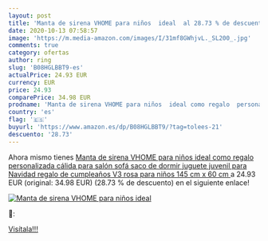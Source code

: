 ```yaml
---
layout: post
title: 'Manta de sirena VHOME para niños  ideal  al 28.73 % de descuento'
date: 2020-10-13 07:58:57
image: 'https://m.media-amazon.com/images/I/31mf8GWhjvL._SL200_.jpg'
comments: true
category: ofertas
author: ring
slug: 'B08HGLBBT9-es'
actualPrice: 24.93 EUR
currency: EUR
price: 24.93
comparePrice: 34.98 EUR
prodname: 'Manta de sirena VHOME para niños  ideal como regalo  personalizada  cálida  para salón  sofá  saco de dormir  juguete juvenil  para Navidad  regalo de cumpleaños  V3 rosa  para niños 145 cm x 60 cm '
country: 'es'
flag: '🇪🇸'
buyurl: 'https://www.amazon.es/dp/B08HGLBBT9/?tag=tolees-21'
descuento: '28.73'
---
```


Ahora mismo tienes [Manta de sirena VHOME para niños  ideal como regalo  personalizada  cálida  para salón  sofá  saco de dormir  juguete juvenil  para Navidad  regalo de cumpleaños  V3 rosa  para niños 145 cm x 60 cm ](https://www.amazon.es/dp/B08HGLBBT9/?tag=tolees-21) a 24.93 EUR (original: 34.98 EUR) (28.73 %  de descuento) en el siguiente enlace!

[![Manta de sirena VHOME para niños  ideal ](https://m.media-amazon.com/images/I/31mf8GWhjvL._SL200_.jpg)](https://www.amazon.es/dp/B08HGLBBT9/?tag=tolees-21)

🔎:


[Visítala!!!](https://www.amazon.es/dp/B08HGLBBT9/?tag=tolees-21)

